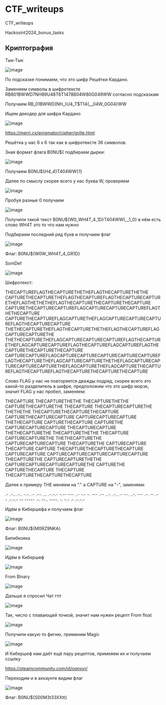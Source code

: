 # CTF_writeups
CTF_writeups

Hackosint2024_bonus_tasks

Криптография
------------
Тык-Тык

![image](https://github.com/Re-An1mat0r/CTF_writeups/assets/127856250/149f884a-735a-4552-aacc-7e3c1efba952)

По подсказке понимаем, что это шифр Решётки Кардано.

Заменяем символы в шифротексте RB801BWWD7NH89U48T6T1478804W80G049WW согласно подсказкам

Получаем RB_01BWWD{NH_}U4_T$T14{__04W_0G04}WW

Ищем декодер для шифра Кардано

![image](https://github.com/Re-An1mat0r/CTF_writeups/assets/127856250/cfc65f72-3d57-4335-88c9-f4df45e843fe)

https://merri.cx/enigmator/cipher/grille.html

Решётка у нас 6 х 6 так как в шифротексте 36 символов.
 
Зная формат флага B0NU${ подбираем дырки:

![image](https://github.com/Re-An1mat0r/CTF_writeups/assets/127856250/29070c28-91c0-4082-b707-442702d8d424)

Получаем B0NU${_H4_4_}T404WW{_1_}

Далее по смыслу скорее всего у нас буква W, проверяем

![image](https://github.com/Re-An1mat0r/CTF_writeups/assets/127856250/6374b56b-df33-4402-b6e9-6fcd62a7d969)

Пробуя разные 0 получаем

![image](https://github.com/Re-An1mat0r/CTF_writeups/assets/127856250/cae7e653-9dd5-45fa-8716-dd3f68c573c5)

Получили такой текст B0NU${W0_WH4T_4_1D}T404WW{__1_0} в нём есть слово WH4T это то что нам нужно

Подбираем последний ряд букв и получаем флаг

![image](https://github.com/Re-An1mat0r/CTF_writeups/assets/127856250/4374db41-ca68-48fb-a587-6b20755dfd16)

Флаг: B0NU${W0W_WH4T_4_GR1D}

SomDef

![image](https://github.com/Re-An1mat0r/CTF_writeups/assets/127856250/2e0298c3-520f-44ef-8d67-1c28745e464d)

Шифротекст:

THECAPTUREFLAGTHECAPTURETHETHEFLAGTHECAPTURETHETHE
CAPTURETHECAPTURETHEFLAGTHECAPTUREFLAGTHECAPTURECAPTURETHEFLAGTHETHETHEFLAGTHECAPTURETHECAPTURETHECAPTURE
CAPTURETHECAPTURECAPTUREFLAGCAPTURECAPTURECAPTUREFLAGTHETHECAPTURE
CAPTURETHECAPTUREFLAGCAPTURETHEFLAGCAPTURECAPTURECAPTUREFLAGTHECAPTURECAPTURE
THETHECAPTURETHEFLAGTHECAPTURETHETHEFLAGTHECAPTUREFLAGCAPTURECAPTURETHE
THETHECAPTURETHEFLAGCAPTURECAPTURECAPTUREFLAGTHECAPTURETHEFLAGCAPTURECAPTUREFLAGTHECAPTUREFLAGCAPTUREFLAGTHECAPTURETHECAPTURETHECAPTURE
CAPTURECAPTUREFLAGCAPTURECAPTURECAPTURECAPTURECAPTUREFLAGTHECAPTURETHEFLAGCAPTURECAPTURETHETHEFLAGCAPTURECAPTURECAPTURECAPTURETHEFLAGCAPTURETHEFLAGCAPTURETHECAPTUREFLAGTHECAPTUREFLAGTHECAPTURETHECAPTURETHECAPTURE

Слово FLAG у нас не повторяется дважды подряд, скорее всего это какой-то разделитель в шифре, предположим что это шифр морзе, значит FLAG у нас пробел, заменяем:

THECAPTURE THECAPTURETHETHE THECAPTURETHETHE
CAPTURETHECAPTURETHE THECAPTURE THECAPTURECAPTURETHE THETHETHE THECAPTURETHECAPTURETHECAPTURE
CAPTURETHECAPTURECAPTURE CAPTURECAPTURECAPTURE THETHECAPTURE
CAPTURETHECAPTURE CAPTURETHE CAPTURECAPTURECAPTURE THECAPTURECAPTURE
THETHECAPTURETHE THECAPTURETHETHE THECAPTURE CAPTURECAPTURETHE
THETHECAPTURETHE CAPTURECAPTURECAPTURE THECAPTURETHE CAPTURECAPTURE THECAPTURE CAPTURE THECAPTURETHECAPTURETHECAPTURE
CAPTURECAPTURE CAPTURECAPTURECAPTURECAPTURECAPTURE THECAPTURETHE CAPTURECAPTURETHETHE CAPTURECAPTURECAPTURECAPTURETHE CAPTURETHE CAPTURETHECAPTURE THECAPTURE THECAPTURETHECAPTURETHECAPTURE

Далее к примеру THE меняем на "." а CAPTURE на "-", заменяем:

.- .-.. .-..
-.-. .- .--. ... .-.-.-
-.-- --- ..-
-.- -. --- .--
..-. .-.. .- --.
..-. --- .-. -- .- - .-.-.-
-- ----- .-. --.. ----. -. -.- .- .-.-.-

Идём в Кибершефа и получаем флаг

![image](https://github.com/Re-An1mat0r/CTF_writeups/assets/127856250/85a3f3c0-3625-4d73-9aa1-4c5675b89b84)

Флаг: B0NU${M0RZ9NKA}

Билибизяка

![image](https://github.com/Re-An1mat0r/CTF_writeups/assets/127856250/88a11973-45f6-4009-b4c3-45751a13cbf9)

Идём в Кибершеф

![image](https://github.com/Re-An1mat0r/CTF_writeups/assets/127856250/86bdf0be-c3c7-40e4-be08-73bb5f5ddb02)

From Binary

![image](https://github.com/Re-An1mat0r/CTF_writeups/assets/127856250/e838800c-6b87-4cc3-a76a-eed766bdc4bc)

Дальше я спросил Чат гпт

![image](https://github.com/Re-An1mat0r/CTF_writeups/assets/127856250/c52eeb3c-3922-495f-b7bf-93971e02d126)

Так, число с плавающей точкой, значит нам нужен рецепт From float

![image](https://github.com/Re-An1mat0r/CTF_writeups/assets/127856250/2ccfef91-79a5-4e58-894c-6da798fa0f2f)

Получили какую то фигню, применим Magic

![image](https://github.com/Re-An1mat0r/CTF_writeups/assets/127856250/3e2e25ab-da78-4745-a61c-227f77b3ccbc)

И Кибершеф нам даёт ещё пару рецептов, примеяем их и получаем ссылку

https://steamcommunity.com/id/oqnxyr/

Переходим и в аккаунте видим флаг

![image](https://github.com/Re-An1mat0r/CTF_writeups/assets/127856250/867fb197-cc89-4759-8221-c79eab9ce528)

Флаг: B0NU${S00M3t33XXtt}




